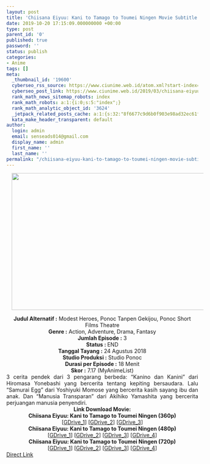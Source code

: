 ```yaml
---
layout: post
title: 'Chiisana Eiyuu: Kani to Tamago to Toumei Ningen Movie Subtitle Indonesia'
date: 2019-10-20 17:15:09.000000000 +00:00
type: post
parent_id: '0'
published: true
password: ''
status: publish
categories:
- Anime
tags: []
meta:
  _thumbnail_id: '19600'
  cyberseo_rss_source: https://www.ciunime.web.id/atom.xml?start-index=2401&max-results=150
  cyberseo_post_link: https://www.ciunime.web.id/2019/03/chiisana-eiyuu-kani-to-tamago-to-toumei.html
  rank_math_news_sitemap_robots: index
  rank_math_robots: a:1:{i:0;s:5:"index";}
  rank_math_analytic_object_id: '3624'
  _jetpack_related_posts_cache: a:1:{s:32:"8f6677c9d6b0f903e98ad32ec61f8deb";a:2:{s:7:"expires";i:1650995399;s:7:"payload";a:0:{}}}
  kata_make_header_transparent: default
author:
  login: admin
  email: senseads014@gmail.com
  display_name: admin
  first_name: ''
  last_name: ''
permalink: "/chiisana-eiyuu-kani-to-tamago-to-toumei-ningen-movie-subtitle-indonesia/"
---
```

<div class="separator" style="clear: both; text-align: center;"><a href="https://2.bp.blogspot.com/-fLDypKXBnS0/XJojQw4n_BI/AAAAAAAAKOc/FbCMGQLMrQEQZbQXwEIEr6LFGFK_DSAsACLcBGAs/s1600/Chiisana%2BEiyuu%2BKani%2Bto%2BTamago%2Bto%2BToumei%2BNingen.jpeg" imageanchor="1" style="margin-left: 1em; margin-right: 1em;"><img border="0" data-original-height="720" data-original-width="1280" height="360" src="{{ site.baseurl }}/assets/2019/10/Chiisana%2BEiyuu%2BKani%2Bto%2BTamago%2Bto%2BToumei%2BNingen.jpeg" width="640" /></a></div>
<p>
<div style="text-align: center;"><b>Judul</b><b><b> Alternatif</b> :</b> Modest Heroes, Ponoc Tanpen Gekijou, Ponoc Short Films Theatre</div>
<div style="text-align: center;"><b><b>Genre :</b></b>&nbsp;Action, Adventure, Drama, Fantasy</div>
<div style="text-align: center;"><b>Jumlah Episode :</b> 3<br /><b>Status :&nbsp;</b>END<br /><b>Tanggal Tayang :</b> 24 Agustus 2018<br /><b>Studio Produksi :</b> Studio Ponoc<br /><b>Durasi per Episode :</b> 18 Menit</div>
<div style="text-align: center;"><b>Skor :</b> 7.17 (MyAnimeList)</div>
<div style="text-align: center;"></div>
<div style="text-align: justify;">3 cerita pendek dari 3 pengarang berbeda: “Kanino dan Kanini” dari Hiromasa Yonebashi yang bercerita tentang kepiting bersaudara. Lalu “Samurai Egg” dari Yoshiyuki Momose yang bercerita kasih sayang ibu dan anak. Dan “Manusia Transparan” dari Akihiko Yamashita yang bercerita perjuangan manusia penyendiri.</div>
<div style="text-align: justify;"></div>
<div style="text-align: justify;"></div>
<div style="text-align: center;"><b>Link Download Movie:</b></div>
<div style="text-align: center;">
<div style="text-align: center;"><b>Chiisana Eiyuu: Kani to Tamago to Toumei Ningen (360p)</b></div>
</div>
<div style="text-align: center;">[<a href="https://drive.google.com/uc?export=download&amp;id=1y9gy16ZIFMCIj0SLllDtup-duPVg4Ve8" target="_blank" rel="noopener">GDrive_1</a>] [<a href="https://drive.google.com/uc?export=download&amp;id=1NPZmho5__DQTYcJUlftEG36EoU0M7nQb" target="_blank" rel="noopener">GDrive_2</a>] [<a href="https://drive.google.com/uc?export=download&amp;id=16mYDw5sQzb5P08wNtlmo2e4HsjHIuTOO" target="_blank" rel="noopener">GDrive_3</a>]</div>
<div style="text-align: center;"></div>
<div style="text-align: center;"><b>Chiisana Eiyuu: Kani to Tamago to Toumei Ningen (480p)</b><br />[<a href="https://drive.google.com/uc?id=1-XcQazAHdpI2Iyz8hqY1LJhFy8Y9wuI9" target="_blank" rel="noopener">GDrive_1</a>] [<a href="https://drive.google.com/uc?export=download&amp;id=1lJwweHjB901pKFstpthi19sfPMli-Bg8" target="_blank" rel="noopener">GDrive_2</a>] [<a href="https://drive.google.com/uc?export=download&amp;id=1djgH9p9wnVCnfduWG3UBRgO-9HWtk4Du" target="_blank" rel="noopener">GDrive_3</a>] [<a href="https://drive.google.com/uc?export=download&amp;id=12roNJcMY-NkqY0HuJ4X1UYbHF86b9mOd" target="_blank" rel="noopener">GDrive_4</a>]</div>
<div style="text-align: center;"><b>Chiisana Eiyuu: Kani to Tamago to Toumei Ningen (720p)</b><br />[<a href="https://drive.google.com/uc?id=1SbCbHgLcp5zEyzGuGvQKpsgM6UHDmCMA" target="_blank" rel="noopener">GDrive_1</a>] [<a href="https://drive.google.com/uc?export=download&amp;id=1rgssnjyXIENoocLl7pn_d5_HCcq2QXmt" target="_blank" rel="noopener">GDrive_2</a>] [<a href="https://drive.google.com/uc?export=download&amp;id=1qfEhOBfYBe3O2ooIq2AJT2_zp720VAIN" target="_blank" rel="noopener">GDrive_3</a>] [<a href="https://drive.google.com/uc?export=download&amp;id=1SS7v8sgTuP_wEufo1CnmbsULfjunSKAl" target="_blank" rel="noopener">GDrive_4</a>]</div>
<link rel="stylesheet" href="https://cdnjs.cloudflare.com/ajax/libs/font-awesome/4.7.0/css/font-awesome.min.css" />
<div class="divbtn"> <a href="https://handymansurrender.com/fihup8buzv?key=94550f7ce39444073321dde3b8782f97" class="btn"><i class="fa fa-download"></i> Direct Link</a> </div>
